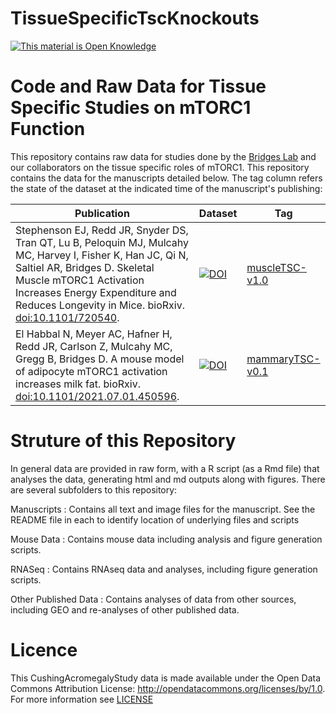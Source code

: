 TissueSpecificTscKnockouts
==========================

<!-- Open Knowledge Link -->
 <a href="http://opendefinition.org/">
 <img alt="This material is Open Knowledge" border="0"
  src="http://assets.okfn.org/images/ok_buttons/ok_80x15_blue.png" /></a>
<!-- /Open Knowledge Link -->

# Code and Raw Data for Tissue Specific Studies on mTORC1 Function

This repository contains raw data for studies done by the [Bridges Lab](http://bridgeslab.sph.umich.edu) and our collaborators on the tissue specific roles of mTORC1.  This repository contains the data for the manuscripts detailed below.  The tag column refers the state of the dataset at the indicated time of the manuscript's publishing:

| Publication | Dataset | Tag |
|-----------------------------------------------------------------------------------------------------------------------------------------------------------------------------------------------------------------------------------------------------------------------------------------------------------|---------------------------------------------------------------------------------------------------------|----------------------------------------------------------------------------------------------------------|
| Stephenson EJ, Redd JR, Snyder DS, Tran QT, Lu B, Peloquin MJ, Mulcahy MC, Harvey I, Fisher K, Han JC, Qi N, Saltiel AR, Bridges D. Skeletal Muscle mTORC1 Activation Increases Energy Expenditure and Reduces Longevity in Mice. bioRxiv. [doi:10.1101/720540](https://doi.org/10.1101/720540). | [![DOI](https://zenodo.org/badge/doi/10.5281/zenodo.22193.svg)](http://dx.doi.org/10.5281/zenodo.3359627) | [muscleTSC-v1.0](https://github.com/BridgesLab/TissueSpecificTscKnockouts/releases/tag/muscleTSC-v1.0 ) |
| El Habbal N, Meyer AC, Hafner H, Redd JR, Carlson Z, Mulcahy MC, Gregg B, Bridges D. A mouse model of adipocyte mTORC1 activation increases milk fat. bioRxiv. [doi:10.1101/2021.07.01.450596](https://www.biorxiv.org/content/10.1101/2021.07.01.450596v1). | [![DOI](https://zenodo.org/badge/DOI/10.5281/zenodo.5106602.svg)](https://doi.org/10.5281/zenodo.5106602) | [mammaryTSC-v0.1](https://github.com/BridgesLab/TissueSpecificTscKnockouts/releases/tag/mammaryTSC-v0.1) |


# Struture of this Repository

In general data are provided in raw form, with a R script (as a Rmd file) that analyses the data, generating html and md outputs along with figures.  There are several subfolders to this repository:

Manuscripts
: Contains all text and image files for the manuscript.  See the README file in each to identify location of underlying files and scripts

Mouse Data
: Contains mouse data including analysis and figure generation scripts.

RNASeq
: Contains RNAseq data and analyses, including figure generation scripts.

Other Published Data
: Contains analyses of data from other sources, including GEO and re-analyses of other published data.

# Licence

This CushingAcromegalyStudy data is made available under the Open Data Commons Attribution License: http://opendatacommons.org/licenses/by/1.0.  For more information see [LICENSE](https://github.com/BridgesLab/CushingAcromegalyStudy/blob/master/LICENSE)

